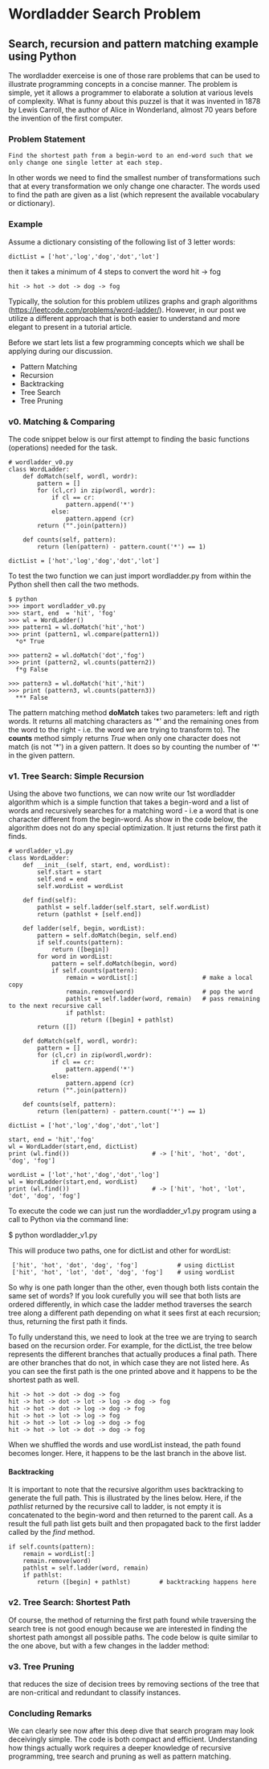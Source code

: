 # Wordladder Search Problem
## Search, recursion and pattern matching example using Python

The wordladder exerceise is one of those rare problems that can be used to illustrate programming concepts in a concise manner. The problem is simple, yet it allows a programmer to elaborate a solution at various levels of complexity. What is funny about this puzzel is that it was invented in 1878 by Lewis Carroll, the author of Alice in Wonderland, almost 70 years before the invention of the first computer. 

### Problem Statement

    Find the shortest path from a begin-word to an end-word such that we only change one single letter at each step.
    
In other words we need to find the smallest number of transformations such that at every transformation we only change one character. The words used to find the path are given as a list (which represent the available vocabulary or dictionary).

### Example

Assume a dictionary consisting of the following list of 3 letter words:   

    dictList = ['hot','log','dog','dot','lot']

then it takes a minimum of 4 steps to convert the word hit -> fog 
 
    hit -> hot -> dot -> dog -> fog

Typically, the solution for this problem utilizes graphs and graph algorithms (https://leetcode.com/problems/word-ladder/). However, in our post we utilize a different approach that is both easier to understand and more elegant to present in a tutorial article.

Before we start lets list a few programming concepts which we shall be applying during our discussion.
- Pattern Matching
- Recursion
- Backtracking
- Tree Search
- Tree Pruning

### v0. Matching & Comparing

The code snippet below is our first attempt to finding the basic functions (operations) needed for the task.

    # wordladder_v0.py
    class WordLadder:
        def doMatch(self, wordl, wordr):
            pattern = []
            for (cl,cr) in zip(wordl, wordr):
                if cl == cr:
                    pattern.append('*')
                else:
                    pattern.append (cr)
            return ("".join(pattern))

        def counts(self, pattern):
            return (len(pattern) - pattern.count('*') == 1)
    
    dictList = ['hot','log','dog','dot','lot']
    
To test the two function we can just import wordladder.py from within the Python shell then call the two methods.

    $ python 
    >>> import wordladder_v0.py
    >>> start, end  = 'hit', 'fog' 
    >>> wl = WordLadder()
    >>> pattern1 = wl.doMatch('hit','hot')
    >>> print (pattern1, wl.compare(pattern1))
      *o* True

    >>> pattern2 = wl.doMatch('dot','fog')
    >>> print (pattern2, wl.counts(pattern2))
      f*g False

    >>> pattern3 = wl.doMatch('hit','hit')
    >>> print (pattern3, wl.counts(pattern3))
      *** False

The pattern matching method **doMatch** takes two parameters: left and rigth words. It returns all matching characters as '\*' and the remaining ones from the word to the right - i.e. the word we are trying to transform to). The **counts** method simply returns *True* when only one character does not match (is not '\*') in a given pattern. It does so by counting the number of '\*' in the given pattern.

### v1. Tree Search: Simple Recursion

Using the above two functions, we can now write our 1st wordladder algorithm which is a simple function that takes a begin-word and a list of words and recursively searches for a matching word - i.e a word that is one character different from the begin-word. As show in the code below, the algorithm does not do any special optimization. It just returns the first path it finds.     

    # wordladder_v1.py
    class WordLadder:
        def __init__(self, start, end, wordList):
            self.start = start
            self.end = end
            self.wordList = wordList

        def find(self):
            pathlst = self.ladder(self.start, self.wordList)
            return (pathlst + [self.end])

        def ladder(self, begin, wordList):
            pattern = self.doMatch(begin, self.end)
            if self.counts(pattern):
                return ([begin])
            for word in wordList:
                pattern = self.doMatch(begin, word)
                if self.counts(pattern):
                    remain = wordList[:]                  # make a local copy
                    remain.remove(word)                   # pop the word 
                    pathlst = self.ladder(word, remain)   # pass remaining to the next recursive call
                    if pathlst:
                        return ([begin] + pathlst)
            return ([])

        def doMatch(self, wordl, wordr):
            pattern = []
            for (cl,cr) in zip(wordl,wordr):
                if cl == cr:
                    pattern.append('*')
                else:
                    pattern.append (cr)
            return ("".join(pattern))

        def counts(self, pattern):
            return (len(pattern) - pattern.count('*') == 1)

    dictList = ['hot','log','dog','dot','lot']

    start, end = 'hit','fog'
    wl = WordLadder(start,end, dictList)
    print (wl.find())                       # -> ['hit', 'hot', 'dot', 'dog', 'fog']

    wordList = ['lot','hot','dog','dot','log']  
    wl = WordLadder(start,end, wordList)
    print (wl.find())                       # -> ['hit', 'hot', 'lot', 'dot', 'dog', 'fog']


To execute the code we can just run the wordladder_v1.py program using a call to Python via the command line:

  $ python wordladder_v1.py

This will produce two paths, one for dictList and other for wordList:

     ['hit', 'hot', 'dot', 'dog', 'fog']           # using dictList
     ['hit', 'hot', 'lot', 'dot', 'dog', 'fog']    # using wordList
     
So why is one path longer than the other, even though both lists contain the same set of words? If you look curefully you will see that both lists are ordered differently, in which case the ladder method traverses the search tree along a different path depending on what it sees first at each recursion; thus, returning the first path it finds. 

To fully understand this, we need to look at the tree we are trying to search based on the recursion order. For example, for the dictList, the tree below represents the different branches that actually produces a final path. There are other branches that do not, in which case they are not listed here. As you can see the first path is the one printed above and it happens to be the shortest path as well. 

    hit -> hot -> dot -> dog -> fog
    hit -> hot -> dot -> lot -> log -> dog -> fog
    hit -> hot -> dot -> log -> dog -> fog
    hit -> hot -> lot -> log -> fog 
    hit -> hot -> lot -> log -> dog -> fog 
    hit -> hot -> lot -> dot -> dog -> fog

When we shuffled the words and use wordList instead, the path found becomes longer. Here, it happens to be the last branch in the above list.

#### Backtracking

It is important to note that the recursive algorithm uses backtracking to generate the full path. This is illustrated by the lines below. Here, if the *pathlist* returned by the recursive call to ladder, is not empty it is concatenated to the begin-word and then returned to the parent call. As a result the full path list gets built and then propagated back to the first ladder called by the *find* method.  

    if self.counts(pattern):
        remain = wordList[:]
        remain.remove(word)   
        pathlst = self.ladder(word, remain)
        if pathlst:
            return ([begin] + pathlst)        # backtracking happens here
            
            
### v2. Tree Search: Shortest Path

Of course, the method of returning the first path found while traversing the search tree is not good enough because we are interested in finding the shortest path amongst all possible paths. The code below is quite similar to the one above, but with a few changes in the ladder method:

### v3. Tree Pruning
 
 that reduces the size of decision trees by removing sections of the tree that are non-critical and redundant to classify instances. 
 
### Concluding Remarks

We can clearly see now after this deep dive that search program may look deceivingly simple. The code is both compact and efficient. Understanding how things actually work requires a deeper knowledge of recursive programming, tree search and pruning as well as pattern matching.
